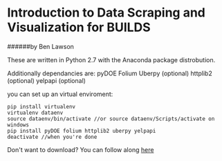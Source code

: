 # Introduction to Data Scraping and Visualization for BUILDS

######by Ben Lawson


These are written in Python 2.7 with the Anaconda package distrobution.

Additionally dependancies are:
pyDOE
Folium
Uberpy (optional)
httplib2 (optional)
yelpapi (optional)

you can set up an virtual enviroment:
```
pip install virtualenv
virtualenv dataenv
source dataenv/bin/activate //or source dataenv/Scripts/activate on windows
pip install pyDOE folium httplib2 uberpy yelpapi
deactivate //when you're done
```
Don't want to download? You can follow along [here](http://nbviewer.ipython.org/github/benlawson/intro-to-data/blob/master/Intro-to-sampling.ipynb?flush_cache=true)
